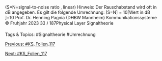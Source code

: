 (S=N=signal-to-noise ratio , linear)
Hinweis:
Der Rauschabstand wird oft in dB angegeben. Es gilt die folgende Umrechnung:
[S=N] = 10[Wert in dB ]=10
Prof. Dr. Henning Pagnia (DHBW Mannheim) Kommunikationssysteme © Fruhjahr 2023 33 / 187Physical Layer Signaltheorie

   Tags & Topics:
   #Signaltheorie
   #Umrechnung

[Previous: #KS_Folien_117](KS_Folien_117.md)

[Next: #KS_Folien_117](KS_Folien_117.md)